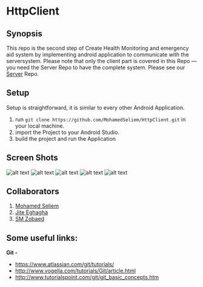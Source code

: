 # HttpClient

## Synopsis

This repo is the second step of Create Health Monitoring and emergency aid system by implementing android application to communicate with the serversystem.
Please note that only the client part is covered in this Repo — you need the Server Repo to have the complete system. 
Please see our [Server](https://github.com/MohamedSeliem/hms) Repo.

## Setup

Setup is straightforward, it is similar to every other Android Application.


 1. run `git clone https://github.com/MohamedSeliem/HttpClient.git` in your local machine.
 2. import the Project to your Android Studio.
 3. build the project and run the Application
 
## Screen Shots

![alt text](http://url/to/img.png)
![alt text](http://url/to/img.png)
![alt text](http://url/to/img.png)
![alt text](http://url/to/img.png)
![alt text](http://url/to/img.png)

## Collaborators

1. [Mohamed Seliem](https://github.com/MohamedSeliem)
2. [Jite Eghagha](https://github.com/jiteeghagha)
3. [SM Zobaed](https://github.com/zobaed11)

## Some useful links:

**Git -**
* https://www.atlassian.com/git/tutorials/
* http://www.vogella.com/tutorials/Git/article.html
* http://www.tutorialspoint.com/git/git_basic_concepts.htm
